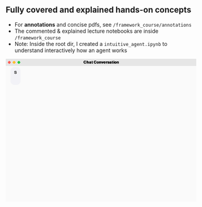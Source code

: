 ## Fully covered and explained hands-on concepts

- For **annotations** and concise pdfs, see `/framework_course/annotations`
- The commented & explained lecture notebooks are inside `/framework_course`
- Note: Inside the root dir, I created a `intuitive_agent.ipynb` to understand interactively how an agent works

![Chat Animation](./chat_animation_mac_style_large_font.gif)
